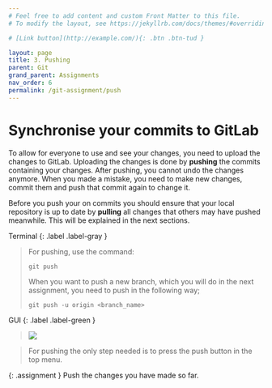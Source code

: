 ```yaml
---
# Feel free to add content and custom Front Matter to this file.
# To modify the layout, see https://jekyllrb.com/docs/themes/#overriding-theme-defaults

# [Link button](http://example.com/){: .btn .btn-tud }

layout: page
title: 3. Pushing
parent: Git
grand_parent: Assignments
nav_order: 6
permalink: /git-assignment/push
---
```


# Synchronise your commits to GitLab
To allow for everyone to use and see your changes, you need to upload the changes to GitLab. Uploading the changes is done by **pushing** the commits containing your changes. After pushing, you cannot undo the changes anymore. When you made a mistake, you need to make new changes, commit them and push that commit again to change it.

Before you push your on commits you should ensure that your local repository is up to date by **pulling** all changes that others may have pushed meanwhile. This will be explained in the next sections.

Terminal
{: .label .label-gray }

> For pushing, use the command:
>
>```
>git push
>```
>
>When you want to push a new branch, which you will do in the next assignment, you need to push in the following way;  
>
>```
>git push -u origin <branch_name>
>```

GUI 
{: .label .label-green }

> <a href="{{site.baseurl}}/assets/images/gitkraken/pushing.png" data-lightbox="gitkraken-pushing" data-title="Pushing.">
>    <img src="{{site.baseurl}}/assets/images/gitkraken/pushing.png" />
> </a>

> For pushing the only step needed is to press the push button in the top menu.

{: .assignment }
Push the changes you have made so far.


